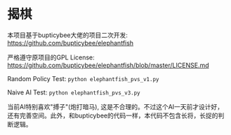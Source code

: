 # 揭棋

本项目基于bupticybee大佬的项目二次开发: https://github.com/bupticybee/elephantfish

严格遵守原项目的GPL License: https://github.com/bupticybee/elephantfish/blob/master/LICENSE.md

Random Policy Test: `python elephantfish_pvs_v1.py`

Naive AI Test: `python elephantfish_pvs_v3.py`

当前AI特别喜欢"搏子"(炮打暗马), 这是不合理的。不过这个AI一天前才设计好，还有完善空间。此外，和bupticybee的代码一样，本代码不包含长将，长捉的判断逻辑。


